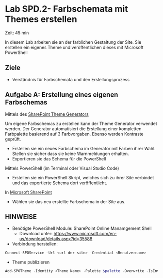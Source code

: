 # Lab SPD.2- Farbschemata mit Themes erstellen
Zeit: 45 min

In diesem Lab arbeiten sie an der farblichen Gestaltung der Site. Sie erstellen ein eigenes Theme und veröffentlichen dieses mit Microsoft PowerShell

## Ziele
- Verständnis für Farbschemata und den Erstellungsprozess

## Aufgabe A: Erstellung eines eigenen Farbschemas 

Mittels des [SharePoint Theme Generators](https://fluentuipr.z22.web.core.windows.net/heads/master/theming-designer/index.html)

Um eigene Farbschemas zu erstellen kann der Theme Generator verwendet werden. Der Generator automatisiert die Erstellung einer kompletten Farbpalette basierend auf 3 Farbvorgaben. Ebenso werden Kontraste geprüft.

* Erstellen sie ein neues Farbschema im Generator mit Farben ihrer Wahl. Stellen sie sicher dass sie keine Warnmeldungen erhalten.
* Exportieren sie das Schema für die PowerShell

Mittels PowerShell (im Terminal oder Visual Studio Code)
* Erstellen sie ein PowerShell Skript, welches sich zu ihrer Site verbindet und das exportierte Schema dort veröffentlicht.

In [Microsoft SharePoint](https://crm149144.sharepoint.com/_layouts/15/sharepoint.aspx)

* Wählen sie das neu erstellte Farbschema in der Site aus.

## HINWEISE

* Benötigte PowerShell Module: SharePoint Online Manamgement Shell
  * Download unter: https://www.microsoft.com/en-us/download/details.aspx?id=35588
* Verbindung herstellen:
```powershell
Connect-SPOService –Url <url der site> -Credential <Benutzername>
```
* Theme publizieren
```powershell
Add-SPOTheme -Identity <Theme Name> -Palette $palette -Overwrite -IsInverted $false
```

